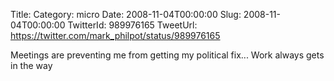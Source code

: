 Title: 
Category: micro
Date: 2008-11-04T00:00:00
Slug: 2008-11-04T00:00:00
TwitterId: 989976165
TweetUrl: https://twitter.com/mark_philpot/status/989976165

Meetings are preventing me from getting my political fix... Work always gets in the way